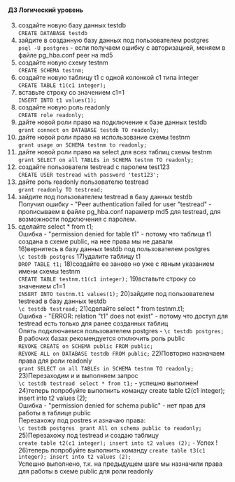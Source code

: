 #### ДЗ Логический уровень

3) создайте новую базу данных testdb   
```CREATE DATABASE testdb```
4) зайдите в созданную базу данных под пользователем postgres  
```psql -U postgres``` -  если получаем ошибку с авторизацией, меняем  в файле pg_hba.conf peer на md5
5) создайте новую схему testnm  
```CREATE SCHEMA testnm;```
6) создайте новую таблицу t1 с одной колонкой c1 типа integer  
```CREATE TABLE t1(c1 integer);```
7) вставьте строку со значением c1=1  
```INSERT INTO t1 values(1);```
8) создайте новую роль readonly  
```CREATE role readonly;```
9) дайте новой роли право на подключение к базе данных testdb  
```grant connect on DATABASE testdb TO readonly;```
10) дайте новой роли право на использование схемы testnm  
```grant usage on SCHEMA testnm to readonly;```
11) дайте новой роли право на select для всех таблиц схемы testnm    
```grant SELECT on all TABLEs in SCHEMA testnm TO readonly;```
12) создайте пользователя testread с паролем test123  
```CREATE USER testread with password 'test123';```
13) дайте роль readonly пользователю testread  
```grant readonly TO testread;```
14) зайдите под пользователем testread в базу данных testdb  
Получил ошибку - "Peer authentication failed for user "testread" - прописываем  в файле pg_hba.conf параметр md5 для testread, для возможности подключения с паролем.
15) сделайте select * from t1;  
Ошибка - "permission denied for table t1" - потому что таблица t1 создана в схеме public, на нее права мы не давали  
16)вернитесь в базу данных testdb под пользователем postgres  
```\c testdb postgres```
17)удалите таблицу t1  
```DROP TABLE t1;```
18)создайте ее заново но уже с явным указанием имени схемы testnm  
```CREATE TABLE testnm.t1(c1 integer);```
19)вставьте строку со значением c1=1  
```INSERT INTO testnm.t1 values(1);```
20)зайдите под пользователем testread в базу данных testdb  
```\c testdb testread;```
21)сделайте select * from testnm.t1;  
Ошибка - "ERROR:  relation "t1" does not exist" - потому что доступ для testread есть только для ранее созданных таблиц  
Опять подключаемся пользователем postgres - ```\c testdb postgres;```  
В рабочих базах  рекомендуется отключить роль public  
```REVOKE CREATE on SCHEMA public FROM public;```  
```REVOKE ALL on DATABASE testdb FROM public;```
22)Повторно назначаем права для роли readonly  
```grant SELECT on all TABLEs in SCHEMA testnm TO readonly;```
23)Перезаходим и  и выполняем запрос  
```\c testdb testread ```
```select * from t1;```  - успешно выполнен!
24)теперь попробуйте выполнить команду create table t2(c1 integer); insert into t2 values (2);  
Ошибка - "permission denied for schema public" - нет прав для работы в таблице public  
Перезахожу под postres и азначаю права:  
```\c testdb postgres ```
```grant All on schema public to readonly;```
25)Перезахожу под testread и создаю таблицу  
```create table t2(c1 integer); insert into t2 values (2);``` - Успех !
26)теперь попробуйте выполнить команду ```create table t3(c1 integer); insert into t2 values (2);```  
Успешно выполнено, т.к. на предыдущем шаге мы назначили права для работы в схеме public для роли readonly
